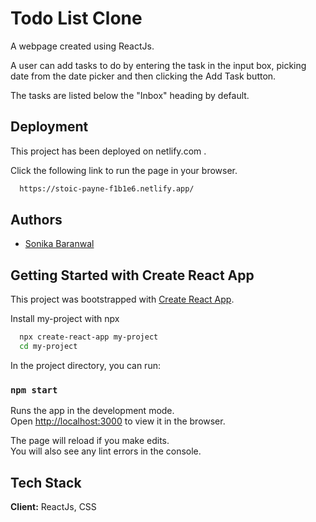 
# Todo List Clone


A webpage created using ReactJs.

A user can add tasks to do by entering the task in the input box, picking date from the date picker and then clicking the Add Task button.

The tasks are listed below the "Inbox" heading by default.

## Deployment

This project has been deployed on netlify.com . 

Click the following link to run the page in your browser.

```bash
  https://stoic-payne-f1b1e6.netlify.app/
```

  
## Authors

- [Sonika Baranwal](https://www.github.com/sonikabaranwal)

  
## Getting Started with Create React App

This project was bootstrapped with [Create React App](https://github.com/facebook/create-react-app).

Install my-project with npx

```bash
  npx create-react-app my-project
  cd my-project
```
In the project directory, you can run:

### `npm start`

Runs the app in the development mode.\
Open [http://localhost:3000](http://localhost:3000) to view it in the browser.

The page will reload if you make edits.\
You will also see any lint errors in the console.


    
## Tech Stack

**Client:** ReactJs, CSS

  